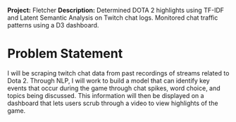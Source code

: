 **Project:** Fletcher
**Description:** Determined DOTA 2 highlights using TF-IDF and Latent Semantic Analysis on Twitch chat logs. Monitored chat traffic patterns using a D3 dashboard.

# Problem Statement

I will be scraping twitch chat data from past recordings of streams related to Dota 2. Through NLP, I will work to build a model that can identify key events that occur during the game through chat spikes, word choice, and topics being discussed. This information will then be displayed on a dashboard that lets users scrub through a video to view highlights of the game.